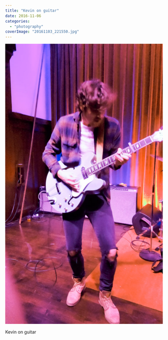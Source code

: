```yaml
---
title: "Kevin on guitar"
date: 2016-11-06
categories: 
  - "photography"
coverImage: "20161103_221550.jpg"
---
```


![](images/20161103_221550.jpg)

Kevin on guitar
